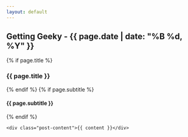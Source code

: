 ```yaml
---
layout: default
---
```

<div class="post-container">
	<h2>Getting Geeky - {{ page.date | date: "%B %d, %Y" }}</h2>
	{% if page.title %}<h3 class="post-title">{{ page.title }}</h3>{% endif %}
	{% if page.subtitle %}<h4 class="post-title">{{ page.subtitle }}</h4>{% endif %}

	<div class="post-content">{{ content }}</div>
</div>
